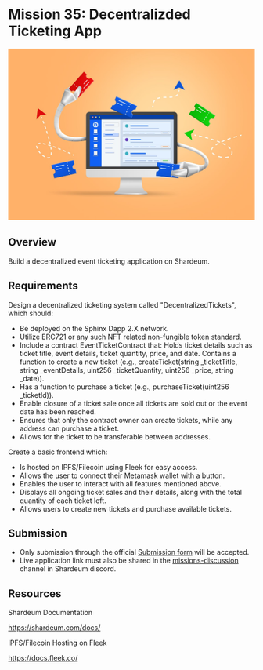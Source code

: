 # Mission 35: Decentralizded Ticketing App

<img src="images/tickets.jpeg" alt="Decentralizded Ticketing App"/>

## Overview

Build a decentralized event ticketing application on Shardeum.

## Requirements

Design a decentralized ticketing system called "DecentralizedTickets", which should:

- Be deployed on the Sphinx Dapp 2.X network.
- Utilize ERC721 or any such NFT related non-fungible token standard.
- Include a contract EventTicketContract that: Holds ticket details such as ticket title, event details, ticket quantity, price, and date. Contains a function to create a new ticket (e.g., createTicket(string _ticketTitle, string _eventDetails, uint256 _ticketQuantity, uint256 _price, string _date)).
- Has a function to purchase a ticket (e.g., purchaseTicket(uint256 _ticketId)).
- Enable closure of a ticket sale once all tickets are sold out or the event date has been reached.
- Ensures that only the contract owner can create tickets, while any address can purchase a ticket.
- Allows for the ticket to be transferable between addresses.

Create a basic frontend which:

- Is hosted on IPFS/Filecoin using Fleek for easy access.
- Allows the user to connect their Metamask wallet with a button.
- Enables the user to interact with all features mentioned above.
- Displays all ongoing ticket sales and their details, along with the total quantity of each ticket left.
- Allows users to create new tickets and purchase available tickets.


## Submission
- Only submission through the official [Submission form](https://forms.gle/mXN3a3EQHz52ShWS8) will be accepted.
- Live application link must also be shared in the [missions-discussion](https://discord.com/channels/933959587462254612/1039929816843038750) channel in Shardeum discord. 


## Resources

Shardeum Documentation

https://shardeum.com/docs/

IPFS/Filecoin Hosting on Fleek

https://docs.fleek.co/